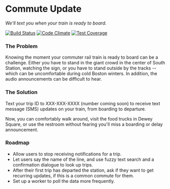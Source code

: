 # Commute Update
_We'll text you when your train is ready to board._

[![Build Status](https://travis-ci.org/beechnut/commute_update.svg?branch=develop)](https://travis-ci.org/beechnut/commute_update)
[![Code Climate](https://codeclimate.com/github/beechnut/commute_update/badges/gpa.svg)](https://codeclimate.com/github/beechnut/commute_update)
[![Test Coverage](https://codeclimate.com/github/beechnut/commute_update/badges/coverage.svg)](https://codeclimate.com/github/beechnut/commute_update/coverage)

### The Problem

Knowing the moment your commuter rail train is ready to board can be a challenge. Either you have to stand in the giant crowd in the center of South Station, watching the sign, or you have to stand outside by the tracks -- which can be uncomfortable during cold Boston winters. In addition, the audio announcements can be difficult to hear.

### The Solution

Text your trip ID to XXX-XXX-XXXX (number coming soon) to receive text message (SMS) updates on your train, from boarding to departure.

Now, you can comfortably walk around, visit the food trucks in Dewey Square, or use the restroom without fearing you'll miss a boarding or delay announcement.

### Roadmap

- Allow users to stop receiving notifications for a trip.
- Let users say the name of the line, and use fuzzy text search and a confirmation dialogue to look up trips.
- After their first trip has departed the station, ask if they want to get recurring updates, if this is a common commute for them.
- Set up a worker to poll the data more frequently.



